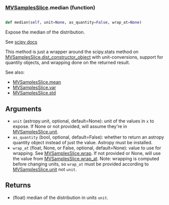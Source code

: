 ### [MVSamplesSlice](MVSamplesSlice.md).median (function)


```py

def median(self, unit=None, as_quantity=False, wrap_at=None)

```



Expose the median of the distribution.

See [scipy docs](https://docs.scipy.org/doc/scipy/reference/generated/scipy.stats.rv_continuous.median.html)

This method is just a wrapper around the scipy.stats method on
[MVSamplesSlice.dist_constructor_object](MVSamplesSlice.dist_constructor_object.md) with unit-conversions, support for
quantity objects, and wrapping done on the returned result.

See also:

* [MVSamplesSlice.mean](MVSamplesSlice.mean.md)
* [MVSamplesSlice.var](MVSamplesSlice.var.md)
* [MVSamplesSlice.std](MVSamplesSlice.std.md)

Arguments
----------
* `unit` (astropy.unit, optional, default=None): unit of the values
    in `x` to expose.  If None or not provided, will assume they're in
    [MVSamplesSlice.unit](MVSamplesSlice.unit.md).
* `as_quantity` (bool, optional, default=False): whether to return an
    astropy quantity object instead of just the value.  Astropy must
    be installed.
* `wrap_at` (float, None, or False, optional, default=None): value to
    use for wrapping.  See [MVSamplesSlice.wrap](MVSamplesSlice.wrap.md).  If not provided or None,
    will use the value from [MVSamplesSlice.wrap_at](MVSamplesSlice.wrap_at.md).  Note: wrapping is
    computed before changing units, so `wrap_at` must be provided
    according to [MVSamplesSlice.unit](MVSamplesSlice.unit.md) not `unit`.

Returns
---------
* (float) median of the distribution in units `unit`.

